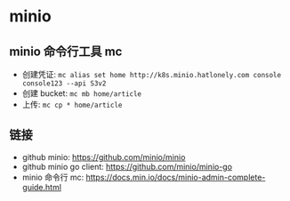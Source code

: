 # minio

## minio 命令行工具 mc

- 创建凭证: `mc alias set home http://k8s.minio.hatlonely.com console console123 --api S3v2`
- 创建 bucket: `mc mb home/article`
- 上传: `mc cp * home/article`

## 链接

- github minio: <https://github.com/minio/minio>
- github minio go client: <https://github.com/minio/minio-go>
- minio 命令行 mc: <https://docs.min.io/docs/minio-admin-complete-guide.html>
